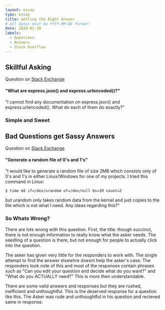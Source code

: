 ```yaml
---
layout: essay
type: essay
title: Getting the Right Answer
# All dates must be YYYY-MM-DD format!
date: 2020-01-30
labels:
  - Questions
  - Answers
  - Stack Overflow
---
```


## Skillful Asking
Question on [Stack Exchange](https://stackoverflow.com/questions/23259168/what-are-express-json-and-express-urlencoded)
#### "What are express.json() and express.urlencoded()?"
"I cannot find any documentation on express.json() and express.urlencoded(). What do each of them do exactly?"

### Simple and Sweet
## Bad Questions get Sassy Answers
Question on [Stack Exchange](https://stackoverflow.com/questions/35251188/generate-a-random-file-of-0s-and-1s)
#### "Generate a random file of 0's and 1's"
"I would like to generate a random file of size 2MB which consists only of 0's and 1's in either Linux/Windows for one of my projects. I tried this command in Linux:
```bash
$ time dd if=/dev/urandom of=/dev/null bs=1M count=2
```
but urandom only takes random data from the kernel and just copies to the file which is not what I need. Any ideas regarding this?"

### So Whats Wrong?
There are lots wrong with this question. First, the title: though succinct, there is not enough information to really know what the asker needs. The seedling of a question is there, but not enough for people to actually click into the question. 

The asker has given very little for the responders to work with. The single attempt to find the answer elsewhre doesnt help the asker's case. The responders took note of this and most of the responses contain phrases such as "Can you edit your question and decide what do you want?" and "What do you ACTUALLY need?" This is more then understandable. 

There are some valid answers and responses but they are rushed, inefficient and unthoughtful. This is the deserved response for a question like this. The Asker was rude and unthoughtful in his question and recieved same in response. 
